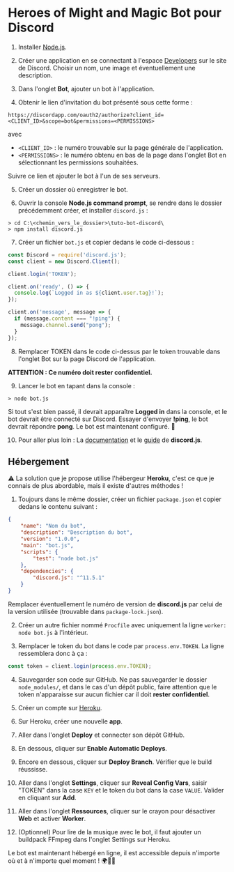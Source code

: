 # Heroes of Might and Magic Bot pour Discord

1. Installer [Node.js](https://nodejs.org/en/).

2. Créer une application en se connectant à l'espace [Developers](https://discordapp.com/developers/applications/) sur le site de Discord. Choisir un nom, une image et éventuellement une description.

3. Dans l'onglet **Bot**, ajouter un bot à l'application.

4. Obtenir le lien d'invitation du bot présenté sous cette forme :

`https://discordapp.com/oauth2/authorize?client_id=<CLIENT_ID>&scope=bot&permissions=<PERMISSIONS>`

avec

* `<CLIENT_ID>` : le numéro trouvable sur la page générale de l'application.
* `<PERMISSIONS>` : le numéro obtenu en bas de la page dans l'onglet Bot en sélectionnant les permissions souhaitées.

Suivre ce lien et ajouter le bot à l'un de ses serveurs.

5. Créer un dossier où enregistrer le bot.

6. Ouvrir la console **Node.js command prompt**, se rendre dans le dossier précédemment créer, et installer `discord.js` :
```
> cd C:\<chemin_vers_le_dossier>\tuto-bot-discord\
> npm install discord.js
```

7. Créer un fichier `bot.js` et copier dedans le code ci-dessous :
```js
const Discord = require('discord.js');
const client = new Discord.Client();

client.login('TOKEN');

client.on('ready', () => {
  console.log(`Logged in as ${client.user.tag}!`);
});

client.on('message', message => {
  if (message.content === "!ping") {
    message.channel.send("pong");
  }
});
```

8. Remplacer TOKEN dans le code ci-dessus par le token trouvable dans l'onglet Bot sur la page Discord de l'application.

**ATTENTION : Ce numéro doit rester confidentiel.**

9. Lancer le bot en tapant dans la console :
```
> node bot.js
```
Si tout s'est bien passé, il devrait apparaître **Logged in** dans la console, et le bot devrait être connecté sur Discord. Essayer d'envoyer **!ping**, le bot devrait répondre **pong**. Le bot est maintenant configuré. 👏

10. Pour aller plus loin : La [documentation](https://discord.js.org/#/docs/main/stable/general/welcome) et le [guide](https://discordjs.guide/) de **discord.js**.

## Hébergement

⚠ La solution que je propose utilise l'hébergeur **Heroku**, c'est ce que je connais de plus abordable, mais il existe d'autres méthodes !

1. Toujours dans le même dossier, créer un fichier `package.json` et copier dedans le contenu suivant :
```json
{
	"name": "Nom du bot",
	"description": "Description du bot",
	"version": "1.0.0",
	"main": "bot.js",
	"scripts": {
		"test": "node bot.js"
	},
	"dependencies": {
		"discord.js": "^11.5.1"
	}
}
```
Remplacer éventuellement le numéro de version de **discord.js** par celui de la version utilisée (trouvable dans `package-lock.json`).

2. Créer un autre fichier nommé `Procfile` avec uniquement la ligne `worker: node bot.js` à l'intérieur.

3. Remplacer le token du bot dans le code par `process.env.TOKEN`. La ligne ressemblera donc à ça :
```js
const token = client.login(process.env.TOKEN);
```

4. Sauvegarder son code sur GitHub. Ne pas sauvegarder le dossier `node_modules/`, et dans le cas d'un dépôt public, faire attention que le token n'apparaisse sur aucun fichier car il doit **rester confidentiel**.

5. Créer un compte sur [Heroku](https://www.heroku.com/).

6. Sur Heroku, créer une nouvelle **app**.

7. Aller dans l'onglet **Deploy** et connecter son dépôt GitHub.

8. En dessous, cliquer sur **Enable Automatic Deploys**.

9. Encore en dessous, cliquer sur **Deploy Branch**. Vérifier que le build réussisse.

10. Aller dans l'onglet **Settings**, cliquer sur **Reveal Config Vars**, saisir "TOKEN" dans la case `KEY` et le token du bot dans la case `VALUE`. Valider en cliquant sur **Add**.

11. Aller dans l'onglet **Ressources**, cliquer sur le crayon pour désactiver **Web** et activer **Worker**.

12. (Optionnel) Pour lire de la musique avec le bot, il faut ajouter un buildpack FFmpeg dans l'onglet Settings sur Heroku.

Le bot est maintenant hébergé en ligne, il est accessible depuis n'importe où et à n'importe quel moment ! 🌍🤖💬
